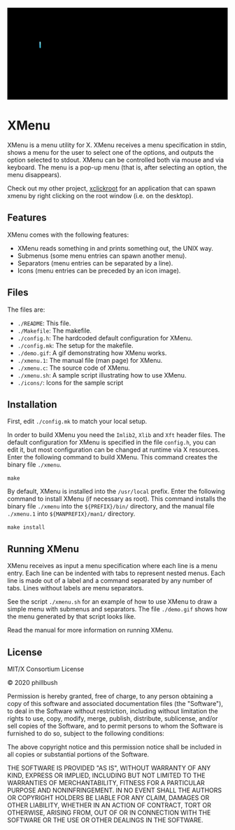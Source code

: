 <p align="center">
  <img src="/demo.gif", title="demo"/>
</p>		 
                                 
# XMenu
				 
XMenu is a menu utility for X.
XMenu receives a menu specification in stdin, shows a menu for the user
to select one of the options, and outputs the option selected to stdout.
XMenu can be controlled both via mouse and via keyboard.  The menu is a
pop-up menu (that is, after selecting an option, the menu disappears).

Check out my other project, [xclickroot](https://github.com/phillbush/xclickroot) for an application that can
spawn xmenu by right clicking on the root window (i.e. on the desktop).


## Features

XMenu comes with the following features:

* XMenu reads something in and prints something out, the UNIX way.
* Submenus (some menu entries can spawn another menu).
* Separators (menu entries can be separated by a line).
* Icons (menu entries can be preceded by an icon image).


## Files

The files are:

*  `./README`:     This file.
* `./Makefile`:   The makefile.
* `./config.h`:   The hardcoded default configuration for XMenu.
* `./config.mk`:  The setup for the makefile.
* `./demo.gif`:   A gif demonstrating how XMenu works.
* `./xmenu.1`:    The manual file (man page) for XMenu.
* `./xmenu.c`:    The source code of XMenu.
* `./xmenu.sh`:   A sample script illustrating how to use XMenu.
* `./icons/`:     Icons for the sample script


## Installation

First, edit `./config.mk` to match your local setup.

In order to build XMenu you need the `Imlib2`, `Xlib` and `Xft` header files.
The default configuration for XMenu is specified in the file `config.h`,
you can edit it, but most configuration can be changed at runtime via
X resources.  Enter the following command to build XMenu.  This command
creates the binary file `./xmenu`.

	make

By default, XMenu is installed into the `/usr/local` prefix.  Enter the
following command to install XMenu (if necessary as root).  This command
installs the binary file `./xmenu` into the `${PREFIX}/bin/` directory, and
the manual file `./xmenu.1` into `${MANPREFIX}/man1/` directory.

	make install


## Running XMenu

XMenu receives as input a menu specification where each line is a menu
entry.  Each line can be indented with tabs to represent nested menus.
Each line is made out of a label and a command separated by any number
of tabs.  Lines without labels are menu separators.

See the script `./xmenu.sh` for an example of how to use XMenu to draw a
simple menu with submenus and separators.  The file `./demo.gif` shows how
the menu generated by that script looks like.

Read the manual for more information on running XMenu.


## License

MIT/X Consortium License

© 2020 phillbush

Permission is hereby granted, free of charge, to any person obtaining a
copy of this software and associated documentation files (the "Software"),
to deal in the Software without restriction, including without limitation
the rights to use, copy, modify, merge, publish, distribute, sublicense,
and/or sell copies of the Software, and to permit persons to whom the
Software is furnished to do so, subject to the following conditions:

The above copyright notice and this permission notice shall be included in
all copies or substantial portions of the Software.

THE SOFTWARE IS PROVIDED "AS IS", WITHOUT WARRANTY OF ANY KIND, EXPRESS OR
IMPLIED, INCLUDING BUT NOT LIMITED TO THE WARRANTIES OF MERCHANTABILITY,
FITNESS FOR A PARTICULAR PURPOSE AND NONINFRINGEMENT.  IN NO EVENT SHALL
THE AUTHORS OR COPYRIGHT HOLDERS BE LIABLE FOR ANY CLAIM, DAMAGES OR OTHER
LIABILITY, WHETHER IN AN ACTION OF CONTRACT, TORT OR OTHERWISE, ARISING
FROM, OUT OF OR IN CONNECTION WITH THE SOFTWARE OR THE USE OR OTHER
DEALINGS IN THE SOFTWARE.
